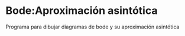 # Bode:Aproximación asintótica
Programa para dibujar diagramas de bode y su aproximación asintótica

